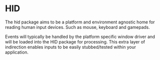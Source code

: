 # HID

The hid package aims to be a platform and environment agnostic home for 
reading human input devices. Such as mouse, keyboard and gamepads.

Events will typically be handled by the platform specific window driver
and will be loaded into the HID package for processing. This extra 
layer of indirection enables inputs to be easily stubbed/tested within
your application.